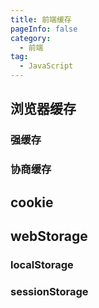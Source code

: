 ```yaml
---
title: 前端缓存
pageInfo: false
category:
  - 前端
tag:
  - JavaScript
---
```


## 浏览器缓存

### 强缓存

### 协商缓存

## cookie

## webStorage

### localStorage

### sessionStorage
